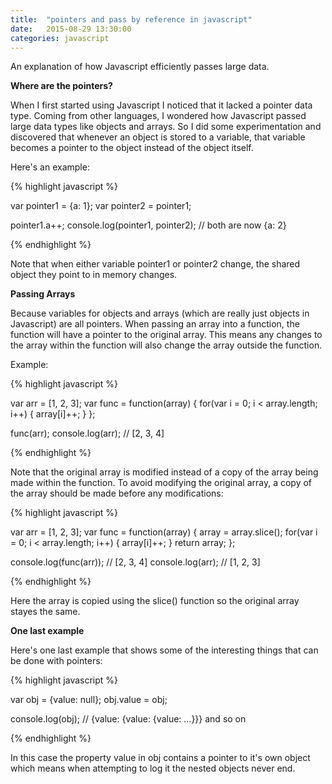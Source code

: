 ```yaml
---
title:  "pointers and pass by reference in javascript"
date:   2015-08-29 13:30:00
categories: javascript
---
```


An explanation of how Javascript efficiently passes large data.


**Where are the pointers?**

When I first started using Javascript I noticed that it lacked a pointer data type. Coming from 
other languages, I wondered how Javascript passed large data types like objects and arrays. So I 
did some experimentation and discovered that whenever an object is stored to a variable, that 
variable becomes a pointer to the object instead of the object itself.

Here's an example:

{% highlight javascript %}

var pointer1 = {a: 1};
var pointer2 = pointer1;

pointer1.a++;
console.log(pointer1, pointer2); // both are now {a: 2}

{% endhighlight %}

Note that when either variable pointer1 or pointer2 change, the shared object they point to in 
memory changes.

**Passing Arrays**

Because variables for objects and arrays (which are really just objects in Javascript) are all 
pointers. When passing an array into a function, the function will have a pointer to the original 
array. This means any changes to the array within the function will also change the array outside 
the function.

Example:

{% highlight javascript %}

var arr = [1, 2, 3];
var func = function(array) {
  for(var i = 0; i < array.length; i++) {
    array[i]++;
  }
};

func(arr);
console.log(arr); // [2, 3, 4]

{% endhighlight %}

Note that the original array is modified instead of a copy of the array being made within the function. 
To avoid modifying the original array, a copy of the array should be made before any modifications:

{% highlight javascript %}

var arr = [1, 2, 3];
var func = function(array) {
  array = array.slice();
  for(var i = 0; i < array.length; i++) {
    array[i]++;
  }
  return array;
};

console.log(func(arr)); // [2, 3, 4]
console.log(arr); // [1, 2, 3]

{% endhighlight %}

Here the array is copied using the slice() function so the original array stayes the same.

**One last example**

Here's one last example that shows some of the interesting things that can be done with pointers:

{% highlight javascript %}

var obj = {value: null};
obj.value = obj;

console.log(obj); // {value: {value: {value: ...}}} and so on

{% endhighlight %}

In this case the property value in obj contains a pointer to it's own object which means when 
attempting to log it the nested objects never end.
